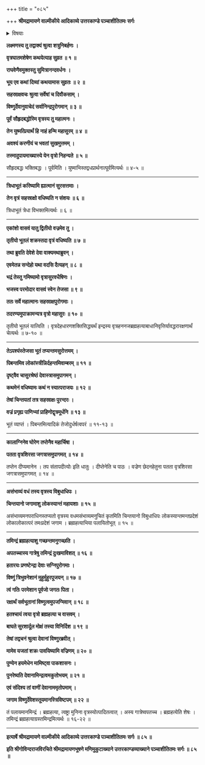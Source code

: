 +++
title = "०८५"

+++
**श्रीमद्रामायणे वाल्मीकीये आदिकाव्ये उत्तरकाण्डे पञ्चाशीतितमः सर्गः**


<details><summary>विषयाः</summary>

विष्णुनादेवान्प्रति इन्द्रेतद्वज्रेचैकैकांशेनस्वप्रवेशनप्रतिज्ञानपूर्वकमिन्द्रंप्रति वृत्रवध -विधानम् ॥ १ ॥ वृत्रतपोवनंगतेषु देवेषु तदीयदुस्सहतेजोसहिष्णुतयाचिन्तांगतेषु इन्द्रेण वज्रेणवृत्रशिरश्छेदनम् ॥ २ ॥ ततोब्रह्महत्यानुद्रतेनेन्द्रेण पलायनम् ॥ ३ ॥ ब्रह्महत्याग्रस्तेन्द्र मोक्षणाय देवैर्विष्णुप्रार्थने तेनदेवान्प्रति तन्मोचनायेन्द्रेणाश्वमेधयाजनचोदना ॥ ४ ॥
</details>


**लक्ष्मणस्य तु तद्वाक्यं श्रुत्वा शत्रुनिबर्हणः ।**

**वृत्रघातमशेषेण कथयेत्याह सुव्रत ॥ १ ॥**

**राघवेणैवमुक्तस्तु सुमित्रानन्दवर्धनः ।**

**भूय एव कथां दिव्यां कथयामास सुव्रतः ॥ २ ॥**

**सहस्राक्षवचः श्रुत्वा सर्वेषां च दिवौकसाम् ।**

**विष्णुर्देवानुवाचेदं सर्वानिन्द्रपुरोगमान् ॥ ३ ॥**

**पूर्वं सौहृदबद्धोस्मि वृत्रस्य तु महात्मनः ।**

**तेन युष्मत्प्रियार्थं हि नाहं हन्मि महासुरम् ॥ ४ ॥**

**अवश्यं करणीयं च भवतां सुखमुत्तमम् ।**

**तस्मादुपायमाख्यास्ये येन वृत्रो निहन्यते ॥ ५ ॥**

सौहृदबद्धः भक्तिबद्धः । पूर्वमिति । युष्माभिस्तद्वधप्रार्थनात्पूर्वमित्यर्थः ॥ ४-५ ॥

****

**त्रिधाभूतं करिष्यामि ह्यात्मानं सुरसत्तमाः ।**

**तेन वृत्रं सहस्राक्षो वधिष्यति न संशयः ॥ ६ ॥**

त्रिधाभूतं त्रेधा विभक्तमित्यर्थः ॥ ६ ॥

****

**एकांशो वासवं यातु द्वितीयो वज्रमेव तु ।**

**तृतीयो भूतलं शक्रस्तदा वृत्रं वधिष्यति ॥ ७ ॥**

**तथा ब्रुवति देवेशे देवा वाक्यमथाब्रुवन् ।**

**एवमेतन्न सन्देहो यथा वदसि दैत्यहन् ॥ ८ ॥**

**भद्रं तेस्तु गमिष्यामो वृत्रासुरवधैषिणः ।**

**भजस्व परमोदार वासवं स्वेन तेजसा ॥ ९ ॥**

**ततः सर्वे महात्मानः सहस्राक्षपुरोगमाः ।**

**तदरण्यमुपाक्रामन्यत्र वृत्रो महासुरः ॥ १० ॥**

तृतीयो भूतलं यात्विति । वृत्रदेहधारणशक्तिसिद्ध्यर्थं इन्द्रस्य वृत्रहननजब्रह्महत्याबाधानिवृत्तिर्यावद्धरारक्षणार्थं चेत्यर्थः ॥ ७-१० ॥

****

**तेऽपश्यंस्तेजसा भूतं तप्यन्तमसुरोत्तमम् ।**

**पिबन्तमिव लोकांस्त्रीन्निर्दहन्तमिवाम्बरम् ॥ ११ ॥**

**दृष्ट्वैव चासुरश्रेष्ठं देवास्त्रासमुपागमन् ।**

**कथमेनं वधिष्यामः कथं न स्यात्पराजयः ॥ १२ ॥**

**तेषां चिन्तयतां तत्र सहस्राक्षः पुरन्दरः ।**

**वज्रं प्रगृह्य पाणिभ्यां प्राहिणोद्वृत्रमूर्धनि ॥ १३ ॥**

भूतं व्याप्तं । पिबन्तमित्यादिकं तेजोदुर्धर्षत्वपरं ॥ ११-१३ ॥

****

**कालाग्निनेव घोरेण तप्तेनैव महार्चिषा ।**

**पतता वृत्रशिरसा जगत्रासमुपागमत् ॥ १४ ॥**

तप्तेन दीप्यमानेन । तप संतापदीत्योः इति धातुः । दीप्तेनेति च पाठः । वज्रेण छेदनहेतुना पतता वृत्रशिरसा जगत्रासमुपागमत् ॥ १४ ॥

****

**असंभाव्यं वधं तस्य वृत्रस्य विबुधाधिपः ।**

**चिन्तयानो जगामाशु लोकस्यान्तं महायशाः ॥ १५ ॥**

असंभाव्यमनपराधिनस्तप्यतो वृत्रस्य वधमसंभाव्यमनुचितं कृतमिति चिन्तयानो विबुधाधिपः लोकस्यान्तमन्तप्रदेशं लोकालोकात्परं तमःप्रदेशं जगाम । ब्रह्महत्याभिया पलायितोभूत् ॥ १५ ॥

****

**तमिन्द्रं ब्रह्महत्याशु गच्छन्तमनुगच्छति ।**

**अपतच्चास्य गात्रेषु तमिन्द्रं दुःखमाविशत् ॥ १६ ॥**

**हतारयः प्रणष्टेन्द्रा देवाः सग्निपुरोगमाः ।**

**विष्णुं त्रिभुवनेशानं मुहुर्मुहुरपूजयन् ॥ १७ ॥**

**त्वं गतिः परमेशान पूर्वजो जगतः पिता ।**

**रक्षार्थं सर्वभूतानां विष्णुत्वमुपजग्मिवान् ॥ १८ ॥**

**हतश्चायं त्वया वृत्रो ब्रह्महत्या च वासवम् ।**

**बाघते सुरशार्दूल मोक्षं तस्या विनिर्दिश ॥ १९ ॥**

**तेषां तद्वचनं श्रुत्वा देवानां विष्णुरब्रवीत् ।**

**मामेव यजतां शक्रः पावयिष्यामि वज्रिणम् ॥ २० ॥**

**पुण्येन हयमेधेन मामिष्ट्वा पाकशासनः ।**

**पुनरेष्यति देवानामिन्द्रत्वमकुतोभयम् ॥ २१ ॥**

**एवं संदिश्य तां वाणीं देवानाममृतोपमाम् ।**

**जगाम विष्णुर्देवेशस्तूयमानस्त्रिविष्टपम् ॥ २२ ॥**

तं पलायमानमिन्द्रं । ब्रह्महत्या, त्वष्ट्रा मुनिना वृत्रस्योत्पादितत्वात् । अस्य गात्रेष्वपतच्च । ब्रह्महत्येति शेषः । तमिन्द्रं ब्रह्महत्याग्रस्तमिन्द्रमित्यर्थः ॥ १६-२२ ॥

****

**इत्यार्षे श्रीमद्रामायणे वाल्मीकीये आदिकाव्ये उत्तरकाण्डे पञ्चाशीतितमः सर्गः ॥ ८५ ॥**

**इति श्रीगोविन्दराजविरचिते श्रीमद्रामायणभूषणे मणिमुकुटाख्याने उत्तरकाण्डव्याख्याने पञ्चाशीतितमः सर्गः ॥ ८५ ॥**
